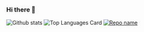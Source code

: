 ### Hi there 👋

<!--
**andrealimongelli/andrealimongelli** is a ✨ _special_ ✨ repository because its `README.md` (this file) appears on your GitHub profile.

Here are some ideas to get you started:

- 🔭 I’m currently working on ...
- 🌱 I’m currently learning ...
- 👯 I’m looking to collaborate on ...
- 🤔 I’m looking for help with ...
- 💬 Ask me about ...
- 📫 How to reach me: ...
- 😄 Pronouns: ...
- ⚡ Fun fact: ...
-->

![Github stats](https://github-readme-stats.vercel.app/api?username=andrealimongelli&theme=algolia&show_icons=true&count_private=true)
![Top Languages Card](https://github-readme-stats.vercel.app/api/top-langs/?username=andrealimongelli&theme=algolia)
[![Repo name](https://github-readme-stats.vercel.app/api/pin/?username=username=andrealimongelli&theme=algolia&repo=repo-name&show_owner=true)](https://github.com/andrealimongelli/andrealimongelli)
